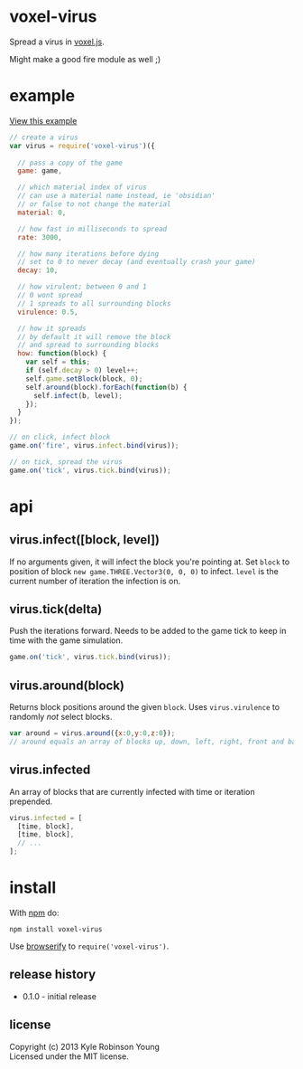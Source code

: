 # voxel-virus

Spread a virus in [voxel.js](http://voxeljs.com).

Might make a good fire module as well ;)

# example

[View this example](http://shama.github.com/voxel-virus)

```js
// create a virus
var virus = require('voxel-virus')({
  
  // pass a copy of the game
  game: game,

  // which material index of virus
  // can use a material name instead, ie 'obsidian'
  // or false to not change the material
  material: 0,

  // how fast in milliseconds to spread
  rate: 3000,

  // how many iterations before dying
  // set to 0 to never decay (and eventually crash your game)
  decay: 10,

  // how virulent; between 0 and 1
  // 0 wont spread
  // 1 spreads to all surrounding blocks
  virulence: 0.5,

  // how it spreads
  // by default it will remove the block
  // and spread to surrounding blocks
  how: function(block) {
    var self = this;
    if (self.decay > 0) level++;
    self.game.setBlock(block, 0);
    self.around(block).forEach(function(b) {
      self.infect(b, level);
    });
  }
});

// on click, infect block
game.on('fire', virus.infect.bind(virus));

// on tick, spread the virus
game.on('tick', virus.tick.bind(virus));
```

# api

## virus.infect([block, level])
If no arguments given, it will infect the block you're pointing at. Set `block`
to position of block `new game.THREE.Vector3(0, 0, 0)` to infect. `level` is the
current number of iteration the infection is on.

## virus.tick(delta)
Push the iterations forward. Needs to be added to the game tick to keep in time
with the game simulation.

```js
game.on('tick', virus.tick.bind(virus));
```

## virus.around(block)
Returns block positions around the given `block`. Uses `virus.virulence` to
randomly *not* select blocks.

```js
var around = virus.around({x:0,y:0,z:0});
// around equals an array of blocks up, down, left, right, front and back
```

## virus.infected
An array of blocks that are currently infected with time or iteration prepended.

```js
virus.infected = [
  [time, block],
  [time, block],
  // ...
];
```

# install

With [npm](https://npmjs.org) do:

```
npm install voxel-virus
```

Use [browserify](http://browserify.org) to `require('voxel-virus')`.

## release history
* 0.1.0 - initial release

## license
Copyright (c) 2013 Kyle Robinson Young<br/>
Licensed under the MIT license.
